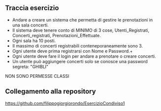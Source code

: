 ##  Traccia esercizio </h3>

- Andare a creare un sistema che permetta di gestire le prenotazioni in una sala concerti.
- Il sistema deve tenere conto di MINIMO di 3 cose, Utenti_Registrati, Concerti_registrati, Prenotazioni_Effettuate.
- Ogni sala ha 10 posti.
- Il massimo di concerti registrabili conteneporaneamente sono 3.
- Ogni utente deve prima registrarsi con Nome e Password.+
- Ogni utente deve fare il login per andare a prenotare o creare concerti.
- Un utente può aggiungere concerti solo se conosce una password segreta: "GHIBLI"


NON SONO PERMESSE CLASSI

## Collegamento alla repository
https://github.com/filippogiorgiorondo/EsercizioCondiviso1
